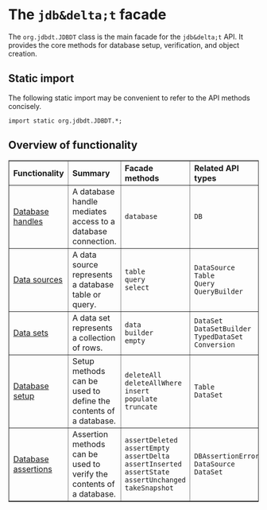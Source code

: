 
# The `jdb&delta;t` facade


The `org.jdbdt.JDBDT` class is the main facade for the `jdb&delta;t` 
API. It provides the core methods for database setup, verification,
and object creation. 

## Static import

The following static import 
may be convenient to refer to the API methods concisely.

    import static org.jdbdt.JDBDT.*;

## Overview of functionality

<table border="1">
  	<tr>
		<th align="left">Functionality</th>
		<th align="left">Summary</th>
		<th align="left">Facade methods</th>
		<th align="left">Related API types</th>
	</tr>
	<tr>
     	<td align="left">
     	  	<a href="DB.html">Database handles</a>
     	</td>
     	<td align="left">
     	  	A database handle mediates access to a database connection.
     	</td>
		<td align="left">
		 	<code>database</code>
		</td>
		<td align="left">
			<code>DB</code>
		</td>
    </tr>
	<tr>
     	<td align="left">
     		<a href="DataSources.html">Data sources</a>
     	</td>
    	<td align="left">
     	  	A data source represents a database table or query.
     	</td>
		<td align="left">
			<code>table</code><br/>
			<code>query</code><br/>
			<code>select</code><br/>
		</td>
		<td align="left">
			<code>DataSource</code><br/>
			<code>Table</code><br/>
			<code>Query</code><br/>
			<code>QueryBuilder</code><br/>			
		</td>
    </tr>
	<tr>
     	<td align="left">
     		<a href="DataSets.html">Data sets</a>
     	</td>
    	<td align="left">
     	  	A data set represents a collection of rows.
     	</td>
		<td align="left">
			<code>data</code><br/>
			<code>builder</code><br/> 
			<code>empty</code><br/>
		</td>
		<td align="left">
			<code>DataSet</code><br/>
			<code>DataSetBuilder</code><br/>
			<code>TypedDataSet</code><br/>
			<code>Conversion</code>
		</td>
    </tr>
    <tr>
     	<td align="left">
     		<a href="DBSetup.html">Database setup</a>
     	</td>
    	<td align="left">
     	  	Setup methods can be used to define the contents of a database.
     	</td>
		<td align="left">
			<code>deleteAll</code><br/>
			<code>deleteAllWhere</code><br/> 
			<code>insert</code><br/>
			<code>populate</code><br/>
			<code>truncate</code><br/>
		</td>
		<td align="left">
			<code>Table</code><br/>
			<code>DataSet</code>
		</td>
    </tr>
    <tr>
     	<td align="left">
     		<a href="DBAssertions.html">Database assertions</a>
     	</td>
    	<td align="left">
     	  	Assertion methods can be used to verify the contents of a database.
     	</td>
		<td align="left">
			<code>assertDeleted</code><br/> 
			<code>assertEmpty</code><br/> 
			<code>assertDelta</code><br/>
			<code>assertInserted</code><br/> 
			<code>assertState</code><br/>
			<code>assertUnchanged</code><br/> 
			<code>takeSnapshot</code><br/> 
		</td>
		<td align="left">
			<code>DBAssertionError</code><br/>
			<code>DataSource</code><br/>
			<code>DataSet</code><br/>
		</td>
    </tr>
</table>


